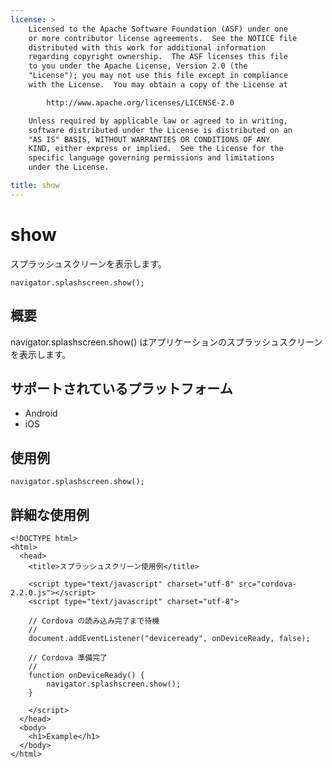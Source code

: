 ```yaml
---
license: >
    Licensed to the Apache Software Foundation (ASF) under one
    or more contributor license agreements.  See the NOTICE file
    distributed with this work for additional information
    regarding copyright ownership.  The ASF licenses this file
    to you under the Apache License, Version 2.0 (the
    "License"); you may not use this file except in compliance
    with the License.  You may obtain a copy of the License at

        http://www.apache.org/licenses/LICENSE-2.0

    Unless required by applicable law or agreed to in writing,
    software distributed under the License is distributed on an
    "AS IS" BASIS, WITHOUT WARRANTIES OR CONDITIONS OF ANY
    KIND, either express or implied.  See the License for the
    specific language governing permissions and limitations
    under the License.

title: show
---
```


show
===============

スプラッシュスクリーンを表示します。

    navigator.splashscreen.show();

概要
-----------

navigator.splashscreen.show() はアプリケーションのスプラッシュスクリーンを表示します。

サポートされているプラットフォーム
-------------------

- Android
- iOS

使用例
-------------

    navigator.splashscreen.show();

詳細な使用例
------------

    <!DOCTYPE html>
    <html>
      <head>
        <title>スプラッシュスクリーン使用例</title>

        <script type="text/javascript" charset="utf-8" src="cordova-2.2.0.js"></script>
        <script type="text/javascript" charset="utf-8">

        // Cordova の読み込み完了まで待機
        //
        document.addEventListener("deviceready", onDeviceReady, false);

        // Cordova 準備完了
        //
        function onDeviceReady() {
            navigator.splashscreen.show();
        }

        </script>
      </head>
      <body>
        <h1>Example</h1>
      </body>
    </html>
